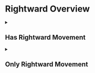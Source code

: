 # Rightward Overview

<details>
<summary><h2>Has Rightward Movement</h2></summary>


<h3>🔵 Label Name:</h3>
<code>has_rightward</code>


<h3>📖 Definition:</h3>
Does the camera move right in the scene?

<details>
<summary><h4> Question (Definition)</h4></summary>

- Does the camera move rightward in the scene?

- Does the camera move from left to right?

- Does the camera truck right in the scene?

- Does the camera truck rightward?

- Does the camera truck from left to right?

- Is the camera moving rightward?

- Is the camera trucking right?

</details>

<details>
<summary><h4> Alternative Question</h4></summary>

- Does the camera move right (not pan right)?

- Does the shot feature a rightward camera movement (moving, not rotating)?

- Is the camera traveling right in the scene?

- Is this a rightward tracking shot?

- Is this a right trucking motion (not panning)?

- Is the camera translating to the right?

- Does the camera physically move from left to right?

- Is the camera tracking rightward?

- Is this a lateral movement to the right?

- Does the camera dolly right?

- Is this a rightward dolly shot?

- Is the camera sliding right?

- Does the camera track from left to right?

</details>

<details>
<summary><h4> Prompt (Definition)</h4></summary>

- A shot where the camera moves right.

- A shot where the camera moves rightward.

- A shot where the camera moves from left to right.

- A shot where the camera trucks right.

- A shot where the camera trucks rightward.

- A shot where the camera trucks from left to right.

- The camera moves rightward.

- The camera moves right.

- The camera moves from left to right.

- The camera trucks right.

- The camera trucks rightward.

- The camera trucks from left to right.

- The camera trucks right in the scene.

- A video featuring rightward camera movement.

</details>

<details>
<summary><h4> Alternative Prompt</h4></summary>

- A scene where the camera moves right (not panning right).

- A shot with rightward camera motion (moving sideways, not rotating).

- A video where the camera travels right.

- A scene featuring rightward tracking movement.

- A shot where the camera trucks right without rotation.

- A video demonstrating rightward camera translation.

- A scene where the camera physically moves from left to right.

- A shot with lateral rightward movement.

- A video where the camera dollies right.

- A scene with rightward tracking motion.

- A shot where the camera slides right.

- A video featuring a right trucking movement.

</details>

<h4>🟢 Positive:</h4>
<code>self.cam_motion.right is True</code>

<h4>🔴 Negative:</h4>
<code>self.cam_motion.right is False</code>

<details>
<summary><h4>🔴 Negative (Easy)</h4></summary>

- <b>moving_left</b>: <code>self.cam_motion.left is True</code>

</details>

<details>
<summary><h4>🔴 Negative (Hard)</h4></summary>

- <b>panning_right</b>: <code>self.cam_motion.pan_right is True and self.cam_motion.right is False</code>

</details>

</details>

<details>
<summary><h2>Only Rightward Movement</h2></summary>


<h3>🔵 Label Name:</h3>
<code>only_rightward</code>


<h3>📖 Definition:</h3>
Does the camera only move right in the scene?

<details>
<summary><h4> Question (Definition)</h4></summary>

- Does the camera only move rightward, without any other camera movements?

- Does the camera only move from left to right?

- Does the camera only truck right in the scene?

- Does the camera only truck rightward?

- Does the camera only truck from left to right?

- Is the camera movement purely rightward?

- Is the camera only moving right (no panning or other movements)?

- Is the camera only translating to the right?

- Is this exclusively a rightward tracking shot?

</details>

<details>
<summary><h4> Alternative Question</h4></summary>

- Does the shot feature only rightward camera movement?

- Is the camera only traveling right in the scene?

- Is this just a rightward tracking shot?

- Is this strictly a right trucking motion?

- Does the camera only move physically from left to right?

- Is this just a lateral movement to the right?

- Does the camera only dolly right?

- Is this purely a rightward dolly shot?

- Is the camera only sliding right?

- Is this exclusively a right trucking shot?

</details>

<details>
<summary><h4> Prompt (Definition)</h4></summary>

- A shot where the camera only moves right.

- A shot where the camera only moves rightward.

- A shot where the camera only moves from left to right.

- A shot where the camera only trucks right.

- A shot where the camera only trucks rightward.

- A shot where the camera only trucks from left to right.

- The camera only moves rightward.

- The camera only trucks right in the scene.

- A scene where the camera only moves right (no panning or other movements).

- A shot where the camera only trucks right.

- A video demonstrating pure rightward camera translation.

- A scene where the camera only moves physically from left to right.

- A shot with only lateral rightward movement.

- A video featuring exclusively rightward camera movement.

</details>

<details>
<summary><h4> Alternative Prompt</h4></summary>

- A shot with pure rightward camera motion (moving sideways only).

- A video where the camera only travels right.

- A scene featuring only rightward tracking movement.

- A video where the camera only dollies right.

- A scene with pure rightward tracking motion.

- A shot where the camera only slides right.

- A video featuring only right trucking movement.

</details>

<h4>🟢 Positive:</h4>
<code>self.cam_motion.right is True and self.cam_motion.check_if_no_motion_cam(exclude=['right'])</code>

<h4>🔴 Negative:</h4>
<code>self.cam_motion.right is False or not self.cam_motion.check_if_no_motion_cam(exclude=['right'])</code>

<details>
<summary><h4>🔴 Negative (Easy)</h4></summary>

- <b>moving_left</b>: <code>self.cam_motion.left is True</code>

- <b>only_moving_left</b>: <code>self.cam_motion.left is True and self.cam_motion.check_if_no_motion_cam(exclude=['left'])</code>

</details>

<details>
<summary><h4>🔴 Negative (Hard)</h4></summary>

- <b>panning_right</b>: <code>self.cam_motion.pan_right is True and self.cam_motion.right is False</code>

- <b>compound_motion_with_right</b>: <code>self.cam_motion.right is True and not self.cam_motion.check_if_no_motion_cam(exclude=['right'])</code>

</details>

</details>
